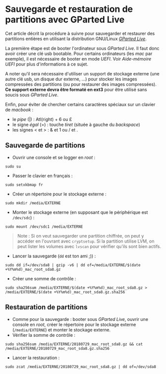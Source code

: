 # Sauvegarde et restauration de partitions avec GParted Live

Cet article décrit la procédure à suivre pour sauvegarder et restaurer des
partitions entières en utilisant la distribution GNU/Linux
[*GParted Live*](https://gparted.org/livecd.php).

La première étape est de booter l'ordinateur sous *GParted Live*. Il faut
donc avoir créer une clé usb bootable. Pour certains ordinateurs (les *mac*
par exemple), il est nécessaire de booter en mode *UEFI*.
Voir *Aide-mémoire UEFI* pour plus d'informations à ce sujet.

A noter qu'il sera nécessaire d'utiliser un support de stockage externe
(une autre clé usb, un disque dur externe, ...) pour stocker les images
compressées des partitions (ou pour restaurer des images compressées).
**Ce support externe devra être formaté en ext3** pour être utilisé sans
soucis sous *GParted Live*.

Enfin, pour éviter de chercher certains caractères spéciaux sur un clavier
de *macbook* :

* le *pipe* (|) : Atl(right) + 6 ou £
* le signe *égal* (=) : touche *tiret* (située à gauche du *backspace*)
* les signes < et > : & et 1 ou / et .

## Sauvegarde de partitions

* Ouvrir une console et se logger en *root* :
```
sudo su
```
* Passer le clavier en français :
```
sudo setxkbmap fr
```
* Créer un répertoire pour le stockage externe :
```
sudo mkdir /media/EXTERNE
```
* Monter le stockage externe (en supposant que le périphérique est
`/dev/sdc`) :
```
sudo mount /dev/sdc1 /media/EXTERNE
```

> Note : Si on veut sauvegarder une partition chiffrée, on peut y accéder en
  l'ouvrant avec `cryptsetup`. Si la partition utilise LVM, on peut lister
  les volumes avec `lvscan` pour vérifier qu'ils sont bien actifs.

* Lancer la sauvegarde (`dd` est ton ami ;)) :
```
sudo dd if=/dev/sda8 | gzip -v6 | dd of=/media/EXTERNE/$(date +%Y%m%d)_mac_root_sda8.gz
```
* Créer une somme de contrôle :
```
sudo sha256sum /media/EXTERNE/$(date +%Y%m%d)_mac_root_sda8.gz > /media/EXTERNE/$(date +%Y%m%d)_mac_root_sda8.gz.sha256
```

## Restauration de partitions

* Comme pour la sauvegarde : booter sous *GParted Live*, ouvrir une console
  en *root*, créer le répertoire pour le stockage externe (`/media/EXTERNE`)
  et monter le stockage externe.
* Vérifier la somme de contrôle :
```
sudo sha256sum /media/EXTERNE/20180729_mac_root_sda8.gz && cat /media/EXTERNE/20180729_mac_root_sda8.gz.sha256
```
* Lancer la restauration :
```
sudo zcat /media/EXTERNE/20180729_mac_root_sda8.gz | dd of=/dev/sda8
```
